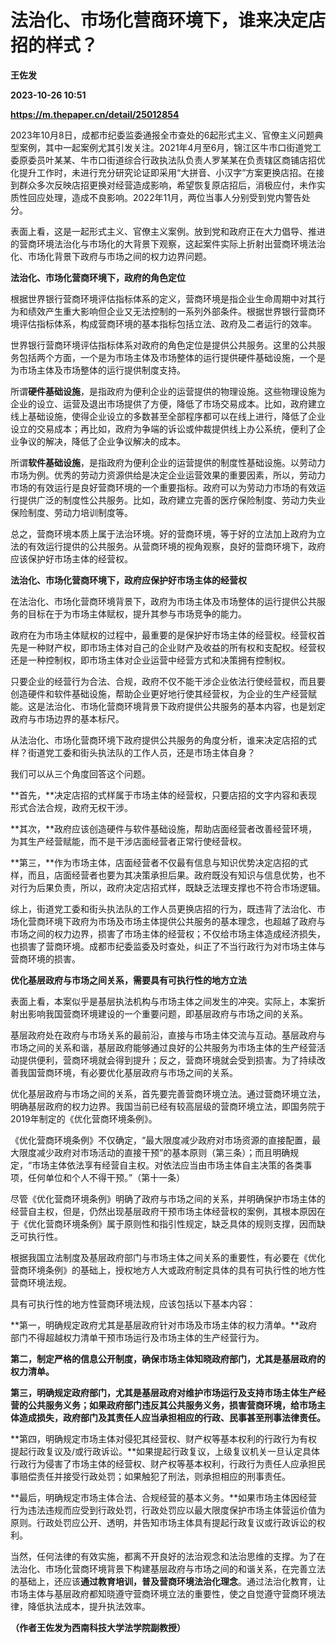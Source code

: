 # 法治化、市场化营商环境下，谁来决定店招的样式？
**王佐发**

**2023-10-26 10:51**

**https://m.thepaper.cn/detail/25012854**

2023年10月8日，成都市纪委监委通报全市查处的6起形式主义、官僚主义问题典型案例，其中一起案例尤其引发关注。2021年4月至6月，锦江区牛市口街道党工委原委员叶某某、牛市口街道综合行政执法队负责人罗某某在负责辖区商铺店招优化提升工作时，未进行充分研究论证即采用“大拼音、小汉字”方案更换店招。在接到群众多次反映店招更换对经营造成影响，希望恢复原店招后，消极应付，未作实质性回应处理，造成不良影响。2022年11月，两位当事人分别受到党内警告处分。

表面上看，这是一起形式主义、官僚主义案例。放到党和政府正在大力倡导、推进的营商环境法治化与市场化的大背景下观察，这起案件实际上折射出营商环境法治化、市场化背景下政府与市场之间的权力边界问题。

**法治化、市场化营商环境下，政府的角色定位**

根据世界银行营商环境评估指标体系的定义，营商环境是指企业生命周期中对其行为和绩效产生重大影响但企业又无法控制的一系列外部条件。根据世界银行营商环境评估指标体系，构成营商环境的基本指标包括立法、政府及二者运行的效率。

世界银行营商环境评估指标体系对政府的角色定位是提供公共服务。这里的公共服务包括两个方面，一个是为市场主体及市场整体的运行提供硬件基础设施，一个是为市场主体及市场整体的运行提供制度支持。

所谓**硬件基础设施**，是指政府为便利企业的运营提供的物理设施。这些物理设施为企业的设立、运营及退出市场提供了方便，降低了市场交易成本。比如，政府建立线上基础设施，使得企业设立的多数甚至全部程序都可以在线上进行，降低了企业设立的交易成本；再比如，政府为争端的诉讼或仲裁提供线上办公系统，便利了企业争议的解决，降低了企业争议解决的成本。

所谓**软件基础设施**，是指政府为便利企业的运营提供的制度性基础设施。以劳动力市场为例。优秀的劳动力资源供给是决定企业运营效果的重要因素，所以，劳动力市场的有效运行是良好营商环境的一个重要指标。政府可以为劳动力市场的有效运行提供广泛的制度性公共服务。比如，政府建立完善的医疗保险制度、劳动力失业保险制度、劳动力培训制度等。

总之，营商环境本质上属于法治环境。好的营商环境，等于好的立法加上政府为立法的有效运行提供的公共服务。从营商环境的视角观察，良好的营商环境下，政府应该保护好市场主体的经营权。

**法治化、市场化营商环境下，政府应保护好市场主体的经营权**

在法治化、市场化营商环境背景下，政府为市场主体及市场整体的运行提供公共服务的目标在于为市场主体赋权，提升其参与市场竞争的能力。

政府在为市场主体赋权的过程中，最重要的是保护好市场主体的经营权。经营权首先是一种财产权，即市场主体对自己的企业财产及收益的所有权和支配权。经营权还是一种控制权，即市场主体对企业运营中经营方式和决策拥有控制权。

只要企业的经营行为合法、合规，政府不仅不能干涉企业依法行使经营权，而且要创造硬件和软件基础设施，帮助企业更好地行使其经营权，为企业的生产经营赋能。这是法治化、市场化营商环境背景下政府提供公共服务的基本内容，也是划定政府与市场边界的基本标尺。

从法治化、市场化营商环境下政府提供公共服务的角度分析，谁来决定店招的式样？街道党工委和街头执法队的工作人员，还是市场主体自身？

我们可以从三个角度回答这个问题。

**首先，**决定店招的式样属于市场主体的经营权，只要店招的文字内容和表现形式合法合规，政府无权干涉。

**其次，**政府应该创造硬件与软件基础设施，帮助店面经营者改善经营环境，为其生产经营赋能，而不是干涉店面经营者正常行使经营权。

**第三，**作为市场主体，店面经营者不仅最有信息与知识优势决定店招的式样，而且，店面经营者也要为其决策承担后果。政府既没有知识与信息优势，也不对行为后果负责，所以，政府决定店招式样，既缺乏法理支撑也不符合市场逻辑。

综上，街道党工委和街头执法队的工作人员更换店招的行为，既违背了法治化、市场化营商环境下政府为市场及市场主体提供公共服务的基本理念，也超越了政府与市场之间的权力边界，损害了市场主体的经营权；不仅给市场主体造成经济损失，也损害了营商环境。成都市纪委监委及时查处，纠正了不当行政行为对市场主体与营商环境的损害。

**优化基层政府与市场之间关系，需要具有可执行性的地方立法**

表面上看，本案似乎是基层执法机构与市场主体之间发生的冲突。实际上，本案折射出影响我国营商环境建设的一个重要问题，即基层政府与市场之间的关系。

基层政府处在政府与市场关系的最前沿，直接与市场主体交流与互动。基层政府与市场之间的关系和谐，基层政府能够通过良好的公共服务为市场主体的生产经营活动提供便利，营商环境就会得到提升；反之，营商环境就会受到损害。为了持续改善我国营商环境，有必要优化基层政府与市场之间的关系。

优化基层政府与市场之间的关系，首先要完善营商环境立法。通过营商环境立法，明确基层政府的权力边界。我国当前已经有较高层级的营商环境立法，即国务院于2019年制定的《优化营商环境条例》。

《优化营商环境条例》不仅确定，“最大限度减少政府对市场资源的直接配置，最大限度减少政府对市场活动的直接干预”的基本原则（第三条）；而且明确规定，“市场主体依法享有经营自主权。对依法应当由市场主体自主决策的各类事项，任何单位和个人不得干预。”（第十一条）

尽管《优化营商环境条例》明确了政府与市场之间的关系，并明确保护市场主体的经营自主权，但是，仍然出现基层政府干预市场主体经营权的案例，其根本原因在于《优化营商环境条例》属于原则性和指引性规定，缺乏具体的规则支撑，因而缺乏可执行性。

根据我国立法制度及基层政府部门与市场主体之间关系的重要性，有必要在《优化营商环境条例》的基础上，授权地方人大或政府制定具体的具有可执行性的地方性营商环境法规。

具有可执行性的地方性营商环境法规，应该包括以下基本内容：

**第一，明确规定政府尤其是基层政府针对市场及市场主体的权力清单。**政府部门不得超越权力清单干预市场运行及市场主体的生产经营行为。

**第二，制定严格的信息公开制度，确保市场主体知晓政府部门，尤其是基层政府的权力清单。**

**第三，明确规定政府部门，尤其是基层政府对维护市场运行及支持市场主体生产经营的公共服务义务；如果政府部门违反其公共服务义务，损害营商环境，给市场主体造成损失，政府部门及其责任人应当承担相应的行政、民事甚至刑事法律责任。**

**第四，明确规定市场主体对侵犯其经营权、财产权等基本权利的行政行为有权提起行政复议及/或行政诉讼。**如果提起行政复议，上级复议机关一旦认定具体行政行为侵害了市场主体的经营权、财产权等基本权利，行政行为责任人应承担民事赔偿责任并接受行政处罚；如果触犯了刑法，则承担相应的刑事责任。

**最后，明确规定市场主体合法、合规经营的基本义务。**如果市场主体因经营行为违法违规而应受到行政处罚，行政处罚应以最大限度保护市场主体营运价值为原则。行政处罚应公开、透明，并告知市场主体具有提起行政复议或行政诉讼的权利。

当然，任何法律的有效实施，都离不开良好的法治观念和法治思维的支撑。为了在法治化、市场化营商环境背景下构建基层政府与市场之间的和谐关系，在完善立法的基础上，还应该**通过教育培训，普及营商环境法治化理念**。通过法治化教育，让市场主体与基层政府都知晓遵守营商环境立法的重要性，使之自觉遵守营商环境法律，降低执法成本，提升执法效率。

**（作者王佐发为西南科技大学法学院副教授）**